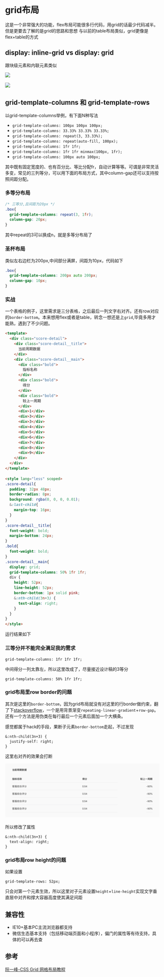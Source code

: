 # grid布局
这是一个非常强大的功能，flex布局可能很多行代码，用grid的话最少代码减半。但是更要去了解的是grid的思路和思想
与以前的table布局类似，grid更像是flex+table的方式

## display: inline-grid vs display: grid
跟块级元素和内联元素类似

![](https://www.wangbase.com/blogimg/asset/201903/bg2019032504.png)

![](https://www.wangbase.com/blogimg/asset/201903/bg2019032505.png)

## grid-template-columns 和 grid-template-rows
以grid-template-columns举例，有下面N种写法

- `grid-template-columns: 100px 100px 100px;`
- `grid-template-columns: 33.33% 33.33% 33.33%;`
- `grid-template-columns: repeat(3, 33.33%);`
- `grid-template-columns: repeat(auto-fill, 100px);`
- `grid-template-columns: 1fr 1fr;`
- `grid-template-columns: 1fr 1fr minmax(100px, 1fr);`
- `grid-template-columns: 100px auto 100px;`

其中既有固定宽度的、也有百分比、等比分配fr，自动计算等等。可谓是非常灵活多变，常见的三列等分，可以用下面的布局方式，其中column-gap还可以支持按照间距分配。

### 多等分布局
```css
/* 三等分,且间距为20px */
.box{
  grid-template-columns: repeat(3, 1fr);
  column-gap: 20px;
}
```
其中repeat的3可以换成n，就是多等分布局了

### 圣杯布局
类似左右边栏为200px,中间部分满屏，间距为10px，代码如下

```css
.box{
  grid-template-columns: 200px auto 200px;
  column-gap: 10px;
}
```

### 实战
一个表格的例子，这里需求是三分表格，之后最后一列文字右对齐。还有row对应的`border-bottom`。本来想用flex或者是table，转念一想还是上`grid`,毕竟多用才能熟，遇到了不少问题。

```html
<template>
  <div class="score-detail">
    <div class="score-detail__title">
      当前周期数据
    </div>
    <div class="score-detail__main">
      <div class="bold">
        指标名称
      </div>
      <div class="bold">
        得分
      </div>
      <div class="bold">
        较上一周期
      </div>
      <div>1</div>
      <div>3</div>
      <div>3</div>
      <div>4</div>
      <div>5</div>
      <div>6</div>
      <div>7</div>
      <div>8</div>
      <div>9</div>
    </div>
  </div>
</template>

<style lang="less" scoped>
.score-detail{
  padding: 32px 48px;
  border-radius: 8px;
  background: rgba(0, 0, 0, 0.01);
  &:last-child{
    margin-top: 16px;
  }
}
.score-detail__title{
  font-weight: bold;
  margin-bottom: 24px;
}
.bold{
  font-weight: bold;
}
.score-detail__main{
  display: grid;
  grid-template-columns: 50% 1fr 1fr;
  div {
    height: 52px;
    line-height: 52px;
    border-bottom: 1px solid pink;
    &:nth-child(3n+3) {
      text-align: right;
    }
  }
}
</style>
```

运行结果如下
<!-- <Grid></Grid> -->

### 三等分并不能完全满足我的需求

```less
grid-template-columns: 1fr 1fr 1fr;
```

中间得分一列太靠左，所以这里改成了，尽量接近设计稿的3等分

```less
grid-template-columns: 50% 1fr 1fr;
```

### grid布局里row border的问题
其次是这里的`border-bottom`，因为grid布局就没有对这里的行border做约束，翻了下[stackoverflow](https://stackoverflow.com/questions/51085555/horizontal-border-across-entire-row-of-css-grid)，一个是用背景渐变`repeating-linear-gradient`+`row-gap`。还有一个方法是用伪类在每行最后一个元素后面加一个大横条。

感觉都属于hack的手段，果断子元素`border-bottom`走起，不过发现

```less
&:nth-child(3n+3) {
  justify-self: right;
}
```

这里右对齐的效果会打断

![](../images/ppl/X5MvrW.png)

所以修改了属性

```less
&:nth-child(3n+3) {
  text-align: right;
}
```

### grid布局row height的问题
如果设置
```less
grid-template-rows: 52px;
```
只会对第一个元素生效，所以这里对子元素设置`height`+`line-height`实现文字垂直居中对齐和撑大容器高度使其满足间距

## 兼容性
- IE10+基本PC主流浏览器都支持
- 微信生态基本支持（包括移动端页面和小程序），偏门的属性等有待支持，具体的可以再去查

## 参考
[阮一峰-CSS Grid 网格布局教程](https://www.ruanyifeng.com/blog/2019/03/grid-layout-tutorial.html)